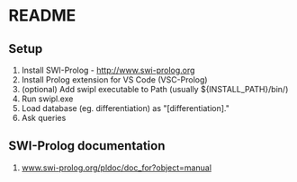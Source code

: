 # README

## Setup

1. Install SWI-Prolog - http://www.swi-prolog.org
2. Install Prolog extension for VS Code (VSC-Prolog)
3. (optional) Add swipl executable to Path (usually ${INSTALL_PATH}/bin/)
4. Run swipl.exe
5. Load database (eg. differentiation) as "[differentiation]."
6. Ask queries

## SWI-Prolog documentation

1. www.swi-prolog.org/pldoc/doc_for?object=manual
